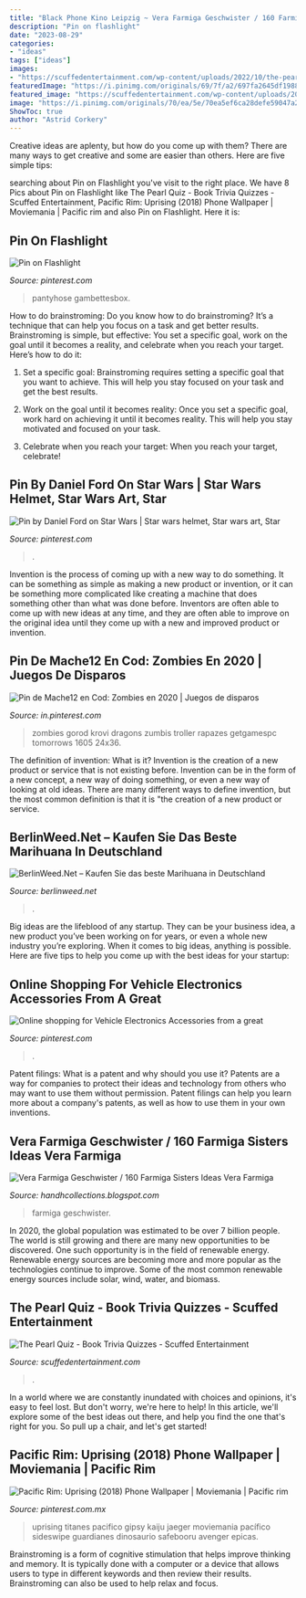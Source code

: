 ```yaml
---
title: "Black Phone Kino Leipzig ~ Vera Farmiga Geschwister / 160 Farmiga Sisters Ideas Vera Farmiga"
description: "Pin on flashlight"
date: "2023-08-29"
categories:
- "ideas"
tags: ["ideas"]
images:
- "https://scuffedentertainment.com/wp-content/uploads/2022/10/the-pearl-quiz-1024x424.jpg"
featuredImage: "https://i.pinimg.com/originals/69/7f/a2/697fa2645df198827bd48df8b48553a4.jpg"
featured_image: "https://scuffedentertainment.com/wp-content/uploads/2022/10/the-pearl-quiz-1024x424.jpg"
image: "https://i.pinimg.com/originals/70/ea/5e/70ea5ef6ca28defe59047a2d488345f4.jpg"
ShowToc: true
author: "Astrid Corkery"
---
```



Creative ideas are aplenty, but how do you come up with them? There are many ways to get creative and some are easier than others. Here are five simple tips: 

	

		
searching about Pin on Flashlight you've visit to the right place. We have 8 Pics about Pin on Flashlight like The Pearl Quiz - Book Trivia Quizzes - Scuffed Entertainment, Pacific Rim: Uprising (2018) Phone Wallpaper | Moviemania | Pacific rim and also Pin on Flashlight. Here it is:
		
    
## Pin On Flashlight

<img loading=lazy src="https://i.pinimg.com/236x/60/1d/62/601d623cb1212f73c56c80c13b1d7496--novembre-business-dresses.jpg?nii=t" onerror="this.onerror=null;this.src='https://tse3.mm.bing.net/th?id=OIP.23qMtdJP5ML5aeu9x6BEFQAAAA&amp;pid=15.1';" alt="Pin on Flashlight">

_Source: pinterest.com_

>pantyhose gambettesbox. 

	

How to do brainstroming:
Do you know how to do brainstroming? It’s a technique that can help you focus on a task and get better results. Brainstroming is simple, but effective: You set a specific goal, work on the goal until it becomes a reality, and celebrate when you reach your target. Here’s how to do it: 
1. Set a specific goal: Brainstroming requires setting a specific goal that you want to achieve. This will help you stay focused on your task and get the best results. 

2. Work on the goal until it becomes reality: Once you set a specific goal, work hard on achieving it until it becomes reality. This will help you stay motivated and focused on your task. 

3. Celebrate when you reach your target: When you reach your target, celebrate!

    
## Pin By Daniel Ford On Star Wars | Star Wars Helmet, Star Wars Art, Star

<img loading=lazy src="https://i.pinimg.com/736x/ec/a0/bd/eca0bd1981a36deb9da16ef28af5fcd5.jpg" onerror="this.onerror=null;this.src='https://tse1.mm.bing.net/th?id=OIP.oZHm3Zx-PdhXQLLDk-u2LwHaI4&amp;pid=15.1';" alt="Pin by Daniel Ford on Star Wars | Star wars helmet, Star wars art, Star">

_Source: pinterest.com_

>. 

	

Invention is the process of coming up with a new way to do something. It can be something as simple as making a new product or invention, or it can be something more complicated like creating a machine that does something other than what was done before. Inventors are often able to come up with new ideas at any time, and they are often able to improve on the original idea until they come up with a new and improved product or invention.

    
## Pin De Mache12 En Cod: Zombies En 2020 | Juegos De Disparos

<img loading=lazy src="https://i.pinimg.com/originals/70/ea/5e/70ea5ef6ca28defe59047a2d488345f4.jpg" onerror="this.onerror=null;this.src='https://tse3.mm.bing.net/th?id=OIP.LzJKHTcCUq0lGpWQFPUtRQHaK_&amp;pid=15.1';" alt="Pin de Mache12 en Cod: Zombies en 2020 | Juegos de disparos">

_Source: in.pinterest.com_

>zombies gorod krovi dragons zumbis troller rapazes getgamespc tomorrows 1605 24x36. 

	

The definition of invention: What is it?
Invention is the creation of a new product or service that is not existing before. Invention can be in the form of a new concept, a new way of doing something, or even a new way of looking at old ideas. There are many different ways to define invention, but the most common definition is that it is "the creation of a new product or service.

    
## BerlinWeed.Net – Kaufen Sie Das Beste Marihuana In Deutschland

<img loading=lazy src="https://comprarmarihuanamadrid.com/ger/wp-content/uploads/2020/09/20200616_154956-768x1024.jpg" onerror="this.onerror=null;this.src='https://tse4.mm.bing.net/th?id=OIP.VjXsVCExi_sSH8CSGaLlkAHaJ4&amp;pid=15.1';" alt="BerlinWeed.Net – Kaufen Sie das beste Marihuana in Deutschland">

_Source: berlinweed.net_

>. 

	

Big ideas are the lifeblood of any startup. They can be your business idea, a new product you’ve been working on for years, or even a whole new industry you’re exploring. When it comes to big ideas, anything is possible. Here are five tips to help you come up with the best ideas for your startup: 

    
## Online Shopping For Vehicle Electronics Accessories From A Great

<img loading=lazy src="https://i.pinimg.com/originals/69/7f/a2/697fa2645df198827bd48df8b48553a4.jpg" onerror="this.onerror=null;this.src='https://tse3.mm.bing.net/th?id=OIP.PPdD6t5hgdpDuJTPRCZosAAAAA&amp;pid=15.1';" alt="Online shopping for Vehicle Electronics Accessories from a great">

_Source: pinterest.com_

>. 

	

Patent filings: What is a patent and why should you use it?
Patents are a way for companies to protect their ideas and technology from others who may want to use them without permission. Patent filings can help you learn more about a company's patents, as well as how to use them in your own inventions.

    
## Vera Farmiga Geschwister / 160 Farmiga Sisters Ideas Vera Farmiga

<img loading=lazy src="https://static.kino.de/wp-content/gallery/v/e/vera-farmiga/bates-motel-1-staffel-bates-motel-season-one-vera-66-rcm260x260u.jpg" onerror="this.onerror=null;this.src='https://tse3.mm.bing.net/th?id=OIP.JPUEzz2o9i3BZJ0yqfOgPwAAAA&amp;pid=15.1';" alt="Vera Farmiga Geschwister / 160 Farmiga Sisters Ideas Vera Farmiga">

_Source: handhcollections.blogspot.com_

>farmiga geschwister. 

	

In 2020, the global population was estimated to be over 7 billion people. The world is still growing and there are many new opportunities to be discovered. One such opportunity is in the field of renewable energy. Renewable energy sources are becoming more and more popular as the technologies continue to improve. Some of the most common renewable energy sources include solar, wind, water, and biomass.

    
## The Pearl Quiz - Book Trivia Quizzes - Scuffed Entertainment

<img loading=lazy src="https://scuffedentertainment.com/wp-content/uploads/2022/10/the-pearl-quiz-1024x424.jpg" onerror="this.onerror=null;this.src='https://tse3.mm.bing.net/th?id=OIP.8clTiE4CARFFRX0F7ffJzwHaDE&amp;pid=15.1';" alt="The Pearl Quiz - Book Trivia Quizzes - Scuffed Entertainment">

_Source: scuffedentertainment.com_

>. 

	

In a world where we are constantly inundated with choices and opinions, it's easy to feel lost. But don't worry, we're here to help! In this article, we'll explore some of the best ideas out there, and help you find the one that's right for you. So pull up a chair, and let's get started!

    
## Pacific Rim: Uprising (2018) Phone Wallpaper | Moviemania | Pacific Rim

<img loading=lazy src="https://i.pinimg.com/originals/b0/c0/05/b0c00575d47546e970761961aab03066.jpg" onerror="this.onerror=null;this.src='https://tse2.mm.bing.net/th?id=OIP.gA-I9SVCTEByT65ZtSxoVAHaNL&amp;pid=15.1';" alt="Pacific Rim: Uprising (2018) Phone Wallpaper | Moviemania | Pacific rim">

_Source: pinterest.com.mx_

>uprising titanes pacifico gipsy kaiju jaeger moviemania pacífico sideswipe guardianes dinosaurio safebooru avenger epicas. 

	

Brainstroming is a form of cognitive stimulation that helps improve thinking and memory. It is typically done with a computer or a device that allows users to type in different keywords and then review their results. Brainstroming can also be used to help relax and focus.

